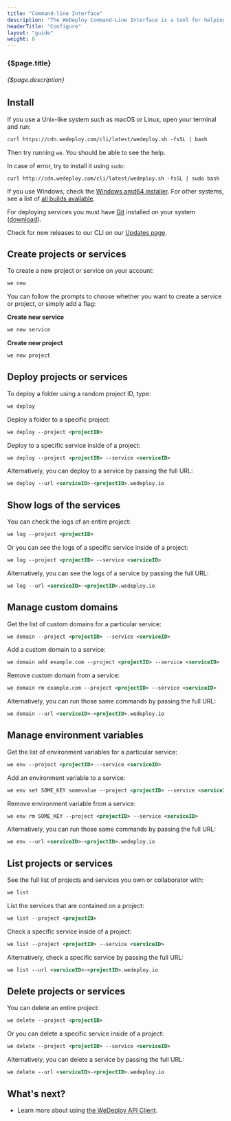 ```yaml
---
title: "Command-line Interface"
description: "The WeDeploy Command-Line Interface is a tool for helping you to use the WeDeploy platform by providing support for things like creating, managing, and scaling applications."
headerTitle: "Configure"
layout: "guide"
weight: 8
---
```


### {$page.title}

###### {$page.description}

<article id="1">

## Install

If you use a Unix-like system such as macOS or Linux, open your terminal and run:

```xml
curl https://cdn.wedeploy.com/cli/latest/wedeploy.sh -fsSL | bash
```

Then try running `we`. You should be able to see the help.

In case of error, try to install it using `sudo`:

```text
curl http://cdn.wedeploy.com/cli/latest/wedeploy.sh -fsSL | sudo bash
```

If you use Windows, check the [Windows amd64 installer](https://bin.equinox.io/c/8WGbGy94JXa/we-stable-windows-amd64.msi). For other systems, see a list of [all builds available](https://dl.equinox.io/wedeploy/we/stable).

For deploying services you must have [Git](https://git-scm.com/) installed on your system ([download](https://git-scm.com/download/)).

<aside>

Check for new releases to our CLI on our [Updates page](/updates/cli/).

</aside>

</article>

<article id="2">

## Create projects or services

To create a new project or service on your account:

```xml
we new
```

You can follow the prompts to choose whether you want to create a service or project, or simply add a flag:

**Create new service**

```xml
we new service
```

**Create new project**

```xml
we new project
```

</article>

<article id="3">

## Deploy projects or services

To deploy a folder using a random project ID, type:

```xml
we deploy
```

Deploy a folder to a specific project:

```xml
we deploy --project <projectID>
```

Deploy to a specific service inside of a project:

```xml
we deploy --project <projectID> --service <serviceID>
```

Alternatively, you can deploy to a service by passing the full URL:

```xml
we deploy --url <serviceID>-<projectID>.wedeploy.io
```

</article>

<article id="4">

## Show logs of the services

You can check the logs of an entire project:

```xml
we log --project <projectID>
```

Or you can see the logs of a specific service inside of a project:

```xml
we log --project <projectID> --service <serviceID>
```

Alternatively, you can see the logs of a service by passing the full URL:

```xml
we log --url <serviceID>-<projectID>.wedeploy.io
```

</article>

<article id="5">

## Manage custom domains

Get the list of custom domains for a particular service:

```xml
we domain --project <projectID> --service <serviceID>
```

Add a custom domain to a service:

```xml
we domain add example.com --project <projectID> --service <serviceID>
```

Remove custom domain from a service:

```xml
we domain rm example.com --project <projectID> --service <serviceID>
```

Alternatively, you can run those same commands by passing the full URL:

```xml
we domain --url <serviceID>-<projectID>.wedeploy.io
```

</article>

<article id="6">

## Manage environment variables

Get the list of environment variables for a particular service:

```xml
we env --project <projectID> --service <serviceID>
```

Add an environment variable to a service:

```xml
we env set SOME_KEY somevalue --project <projectID> --service <serviceID>
```

Remove environment variable from a service:

```xml
we env rm SOME_KEY --project <projectID> --service <serviceID>
```

Alternatively, you can run those same commands by passing the full URL:

```xml
we env --url <serviceID>-<projectID>.wedeploy.io
```

</article>

<article id="7">

## List projects or services

See the full list of projects and services you own or collaborator with:

```xml
we list
```

List the services that are contained on a project:

```xml
we list --project <projectID>
```

Check a specific service inside of a project:

```xml
we list --project <projectID> --service <serviceID>
```

Alternatively, check a specific service by passing the full URL:

```xml
we list --url <serviceID>-<projectID>.wedeploy.io
```

</article>

<article id="8">

## Delete projects or services

You can delete an entire project:

```xml
we delete --project <projectID>
```

Or you can delete a specific service inside of a project:

```xml
we delete --project <projectID> --service <serviceID>
```

Alternatively, you can delete a service by passing the full URL:

```xml
we delete --url <serviceID>-<projectID>.wedeploy.io
```

</article>

## What's next?

* Learn more about using [the WeDeploy API Client](/docs/intro/api-clients/).
